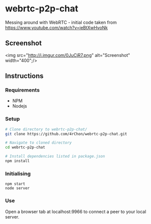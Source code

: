 # webrtc-p2p-chat
Messing around with WebRTC - initial code taken from https://www.youtube.com/watch?v=ieBtXwHvoNk

## Screenshot

<img src="http://i.imgur.com/0JuCjR7.png" alt="Screenshot" width="400";/>

## Instructions

### Requirements
* NPM  
* Nodejs

### Setup

```bash
# Clone directory to webrtc-p2p-chat/
git clone https://github.com/4rChon/webrtc-p2p-chat.git

# Navigate to cloned directory
cd webrtc-p2p-chat 

# Install dependencies listed in package.json
npm install 
```

### Initialising

```
npm start
node server
```

### Use

Open a browser tab at localhost:9966 to connect a peer to your local server.
